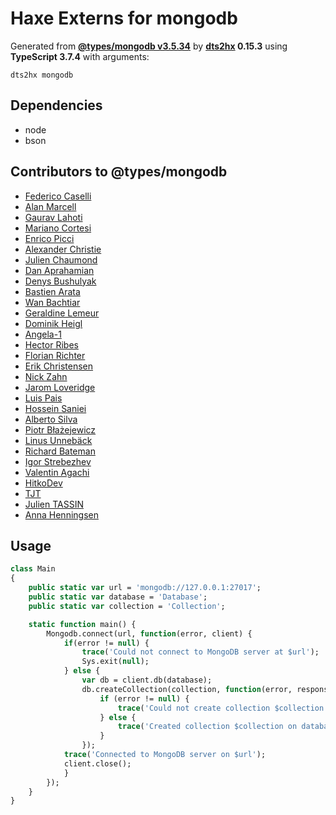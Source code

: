# Haxe Externs for mongodb

Generated from **[@types/mongodb v3.5.34](https://github.com/DefinitelyTyped/DefinitelyTyped#readme)** by **[dts2hx](https://github.com/haxiomic/dts2hx) 0.15.3** using **TypeScript 3.7.4** with arguments:

	dts2hx mongodb

## Dependencies
- node
- bson

## Contributors to @types/mongodb
- [Federico Caselli](https://github.com/CaselIT)
- [Alan Marcell](https://github.com/alanmarcell)
- [Gaurav Lahoti](https://github.com/dante-101)
- [Mariano Cortesi](https://github.com/mcortesi)
- [Enrico Picci](https://github.com/EnricoPicci)
- [Alexander Christie](https://github.com/AJCStriker)
- [Julien Chaumond](https://github.com/julien-c)
- [Dan Aprahamian](https://github.com/daprahamian)
- [Denys Bushulyak](https://github.com/denys-bushulyak)
- [Bastien Arata](https://github.com/BastienAr)
- [Wan Bachtiar](https://github.com/sindbach)
- [Geraldine Lemeur](https://github.com/geraldinelemeur)
- [Dominik Heigl](https://github.com/various89)
- [Angela-1](https://github.com/angela-1)
- [Hector Ribes](https://github.com/hector7)
- [Florian Richter](https://github.com/floric)
- [Erik Christensen](https://github.com/erikc5000)
- [Nick Zahn](https://github.com/Manc)
- [Jarom Loveridge](https://github.com/jloveridge)
- [Luis Pais](https://github.com/ranguna)
- [Hossein Saniei](https://github.com/HosseinAgha)
- [Alberto Silva](https://github.com/albertossilva)
- [Piotr Błażejewicz](https://github.com/peterblazejewicz)
- [Linus Unnebäck](https://github.com/LinusU)
- [Richard Bateman](https://github.com/taxilian)
- [Igor Strebezhev](https://github.com/xamgore)
- [Valentin Agachi](https://github.com/avaly)
- [HitkoDev](https://github.com/HitkoDev)
- [TJT](https://github.com/Celend)
- [Julien TASSIN](https://github.com/jtassin)
- [Anna Henningsen](https://github.com/addaleax)
## Usage
```Haxe
class Main
{
	public static var url = 'mongodb://127.0.0.1:27017';
	public static var database = 'Database';
   	public static var collection = 'Collection';

	static function main() {
		Mongodb.connect(url, function(error, client) {
			if(error != null) {
				trace('Could not connect to MongoDB server at $url');
				Sys.exit(null); 
			} else {
				var db = client.db(database);
				db.createCollection(collection, function(error, response) {
					if (error != null) {
						trace('Could not create collection $collection');
					} else {
						trace('Created collection $collection on database $database');
					}
				});
			trace('Connected to MongoDB server on $url');
			client.close();
			}
		});
	}
}
```
